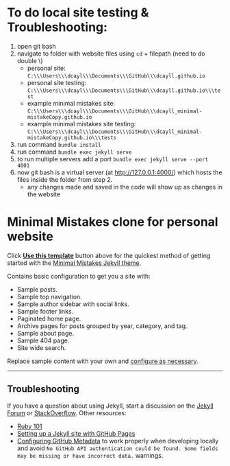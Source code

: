 # To do local site testing & Troubleshooting:
1. open git bash
2. navigate to folder with website files using `cd` + filepath (need to do double \\\)
   - personal site: `C:\\\Users\\\dcayl\\\Documents\\\GitHub\\\dcayll.github.io`
   - personal site testing: `C:\\\Users\\\dcayl\\\Documents\\\GitHub\\\dcayll.github.io\\\test`
   - example minimal mistakes site: `C:\\\Users\\\dcayl\\\Documents\\\GitHub\\\dcayll_minimal-mistakeCopy.github.io`
   - example minimal mistakes site testing: `C:\\\Users\\\dcayl\\\Documents\\\GitHub\\\dcayll_minimal-mistakeCopy.github.io\\\tests`
3. run command `bundle install`
4. run command `bundle exec jekyll serve`
5. to run multiple servers add a port `bundle exec jekyll serve --port 4001`
6. now git bash is a virtual server (at http://127.0.0.1:4000/) which hosts the files inside the folder from step 2.
   - any changes made and saved in the code will show up as changes in the website

# Minimal Mistakes clone for personal website

Click [**Use this template**](https://github.com/mmistakes/mm-github-pages-starter/generate) button above for the quickest method of getting started with the [Minimal Mistakes Jekyll theme](https://github.com/mmistakes/minimal-mistakes).

Contains basic configuration to get you a site with:

- Sample posts.
- Sample top navigation.
- Sample author sidebar with social links.
- Sample footer links.
- Paginated home page.
- Archive pages for posts grouped by year, category, and tag.
- Sample about page.
- Sample 404 page.
- Site wide search.

Replace sample content with your own and [configure as necessary](https://mmistakes.github.io/minimal-mistakes/docs/configuration/).

---

## Troubleshooting

If you have a question about using Jekyll, start a discussion on the [Jekyll Forum](https://talk.jekyllrb.com/) or [StackOverflow](https://stackoverflow.com/questions/tagged/jekyll). Other resources:

- [Ruby 101](https://jekyllrb.com/docs/ruby-101/)
- [Setting up a Jekyll site with GitHub Pages](https://jekyllrb.com/docs/github-pages/)
- [Configuring GitHub Metadata](https://github.com/jekyll/github-metadata/blob/master/docs/configuration.md#configuration) to work properly when developing locally and avoid `No GitHub API authentication could be found. Some fields may be missing or have incorrect data.` warnings.
